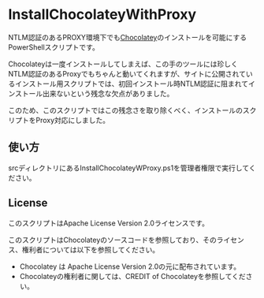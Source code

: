 # InstallChocolateyWithProxy
NTLM認証のあるPROXY環境下でも[Chocolatey](https://chocolatey.org/)のインストールを可能にするPowerShellスクリプトです。

Chocolateyは一度インストールしてしまえば、この手のツールには珍しくNTLM認証のあるProxyでもちゃんと動いてくれますが、サイトに公開されているインストール用スクリプトでは、初回インストール時NTLM認証に阻まれてインストール出来ないという残念な欠点がありました。

このため、このスクリプトではこの残念さを取り除くべく、インストールのスクリプトをProxy対応にしました。

## 使い方

srcディレクトリにあるInstallChocolateyWProxy.ps1を管理者権限で実行してください。

## License

このスクリプトはApache License Version 2.0ライセンスです。

このスクリプトはChocolateyのソースコードを参照しており、そのライセンス、権利者については以下を参照してください。

* Chocolatey は Apache License Version 2.0の元に配布されています。
* Chocolateyの権利者に関しては、CREDIT of Chocolateyを参照してください。
